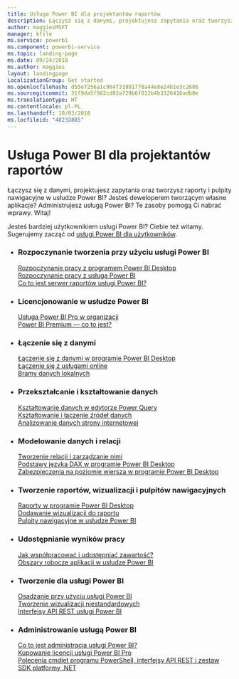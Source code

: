 ```yaml
---
title: Usługa Power BI dla projektantów raportów
description: Łączysz się z danymi, projektujesz zapytania oraz tworzysz raporty i pulpity nawigacyjne w usłudze Power BI? Jesteś deweloperem tworzącym własne aplikacje lub administratorem usługi Power BI?
author: maggiesMSFT
manager: kfile
ms.service: powerbi
ms.component: powerbi-service
ms.topic: landing-page
ms.date: 09/24/2018
ms.author: maggies
layout: landingpage
LocalizationGroup: Get started
ms.openlocfilehash: d55e7256a1c994f31991778a44e8e24b1e3c2686
ms.sourcegitcommit: 31f9da5f562cd02a729b6f012b4b3326416adb0e
ms.translationtype: HT
ms.contentlocale: pl-PL
ms.lasthandoff: 10/03/2018
ms.locfileid: "48232885"
---
```

# <a name="power-bi-for-report-designers"></a>Usługa Power BI dla projektantów raportów

Łączysz się z danymi, projektujesz zapytania oraz tworzysz raporty i pulpity nawigacyjne w usłudze Power BI? Jesteś deweloperem tworzącym własne aplikacje? Administrujesz usługą Power BI? Te zasoby pomogą Ci nabrać wprawy. Witaj!

Jesteś bardziej użytkownikiem usługi Power BI? Ciebie też witamy. Sugerujemy zacząć od [usługi Power BI dla użytkowników](consumer/power-bi-consumer-landing.md).

<ul class="panelContent cardsF"> 
              <li> 
                             <div class="cardSize"> 
                                           <div class="cardPadding"> 
                                                          <div class="card"> 
                                                                        <div class="cardText"> 
                                                                                      <h3>Rozpoczynanie tworzenia przy użyciu usługi Power BI</h3> 
                                                                                      <p></p>
                                                                                            <a href="desktop-what-is-desktop.md">Rozpoczynanie pracy z programem Power BI Desktop</a><br/> 
                                                                                            <a href="power-bi-overview.md">Rozpoczynanie pracy z usługą Power BI</a><br/> 
                                                                                            <a href="report-server/get-started.md">Co to jest serwer raportów usługi Power BI?</a>
                                                                        </div> 
                                                          </div> 
                                           </div> 
                             </div> 
              </li>
              <li> 
                             <div class="cardSize"> 
                                           <div class="cardPadding"> 
                                                          <div class="card"> 
                                                                        <div class="cardText"> 
                                                                                      <h3>Licencjonowanie w usłudze Power BI</h3> 
                                                                                      <p></p>
                                                                                            <a href="service-admin-power-bi-pro-in-your-organization.md">Usługa Power BI Pro w organizacji</a><br/> 
                                                                                            <a href="service-premium.md">Power BI Premium — co to jest?</a> 
                                                                        </div> 
                                                          </div> 
                                           </div> 
                             </div> 
              </li>
              <li> 
                             <div class="cardSize"> 
                                           <div class="cardPadding"> 
                                                          <div class="card"> 
                                                                        <div class="cardText"> 
                                                                                      <h3>Łączenie się z danymi</h3> 
                                                                                      <p></p>
                                                                                            <a href="desktop-quickstart-connect-to-data.md">Łączenie się z danymi w programie Power BI Desktop</a><br/> 
                                                                                            <a href="service-connect-to-services.md">Łączenie się z usługami online</a><br/> 
                                                                                            <a href="service-gateway-install.md">Bramy danych lokalnych</a>
                                                                        </div> 
                                                          </div> 
                                           </div> 
                             </div> 
              </li>
              <li> 
                             <div class="cardSize"> 
                                           <div class="cardPadding"> 
                                                          <div class="card"> 
                                                                        <div class="cardText"> 
                                                                                      <h3>Przekształcanie i kształtowanie danych</h3> 
                                                                                      <p></p>
                                                                                            <a href="desktop-common-query-tasks.md">Kształtowanie danych w edytorze Power Query</a><br/> 
                                                                                            <a href="desktop-shape-and-combine-data.md">Kształtowanie i łączenie źródeł danych</a><br/> 
                                                                                            <a href="desktop-tutorial-importing-and-analyzing-data-from-a-web-page.md">Analizowanie danych strony internetowej</a>
                                                                        </div> 
                                                          </div> 
                                           </div> 
                             </div> 
              </li>
              <li> 
                             <div class="cardSize"> 
                                           <div class="cardPadding"> 
                                                          <div class="card"> 
                                                                       <div class="cardText"> 
                                                                                      <h3>Modelowanie danych i relacji</h3> 
                                                                                      <p></p>
                                                                                            <a href="desktop-create-and-manage-relationships.md">Tworzenie relacji i zarządzanie nimi</a><br/>
                                                                                            <a href="desktop-quickstart-learn-dax-basics.md">Podstawy języka DAX w programie Power BI Desktop</a><br/> 
                                                                                            <a href="service-admin-rls.md">Zabezpieczenia na poziomie wiersza w programie Power BI Desktop</a> 
                                                                        </div> 
                                                          </div> 
                                           </div> 
                             </div> 
              </li>
              <li> 
                             <div class="cardSize"> 
                                           <div class="cardPadding"> 
                                                          <div class="card"> 
                                                                        <div class="cardText"> 
                                                                                      <h3>Tworzenie raportów, wizualizacji i pulpitów nawigacyjnych</h3> 
                                                                                      <p></p>
                                                                                            <a href="desktop-report-view.md">Raporty w programie Power BI Desktop</a><br/> 
                                                                                            <a href="power-bi-report-add-visualizations-i.md">Dodawanie wizualizacji do raportu</a><br/> 
                                                                                            <a href="service-dashboard-create.md">Pulpity nawigacyjne w usłudze Power BI</a>
                                                                        </div> 
                                                          </div> 
                                           </div> 
                             </div> 
              </li>
              <li> 
                             <div class="cardSize"> 
                                           <div class="cardPadding"> 
                                                          <div class="card"> 
                                                                        <div class="cardText"> 
                                                                                      <h3>Udostępnianie wyników pracy</h3> 
                                                                                      <p></p>
                                                                                            <a href="service-how-to-collaborate-distribute-dashboards-reports.md">Jak współpracować i udostępniać zawartość?</a><br/>
                                                                                            <a href="service-create-workspaces.md">Obszary robocze aplikacji w usłudze Power BI</a> 
                                                                        </div> 
                                                          </div> 
                                           </div> 
                             </div> 
              </li>
              <li> 
                             <div class="cardSize"> 
                                           <div class="cardPadding"> 
                                                          <div class="card"> 
                                                                        <div class="cardText"> 
                                                                                      <h3>Tworzenie dla usługi Power BI</h3> 
                                                                                      <p></p>
                                                                                            <a href="developer/embedding.md">Osadzanie przy użyciu usługi Power BI</a><br/> 
                                                                                            <a href="service-custom-visuals-getting-started-with-developer-tools.md">Tworzenie wizualizacji niestandardowych</a><br/> 
                                                                                            <a href="https://docs.microsoft.com/rest/api/power-bi">Interfejsy API REST usługi Power BI</a>
                                                                        </div> 
                                                          </div> 
                                           </div> 
                             </div> 
              </li>
              <li> 
                             <div class="cardSize"> 
                                           <div class="cardPadding"> 
                                                          <div class="card"> 
                                                                        <div class="cardText"> 
                                                                                      <h3>Administrowanie usługą Power BI</h3> 
                                                                                      <p></p>
                                                                                            <a href="service-admin-administering-power-bi-in-your-organization.md">Co to jest administracja usługi Power BI?</a><br/> 
                                                                                            <a href="service-admin-purchasing-power-bi-pro.md">Kupowanie licencji usługi Power BI Pro</a><br/>
                                                                                            <a href="service-admin-reference.md">Polecenia cmdlet programu PowerShell, interfejsy API REST i zestaw SDK platformy .NET</a>
                                                                        </div> 
                                                          </div> 
                                           </div> 
                             </div> 
              </li>
</ul>



